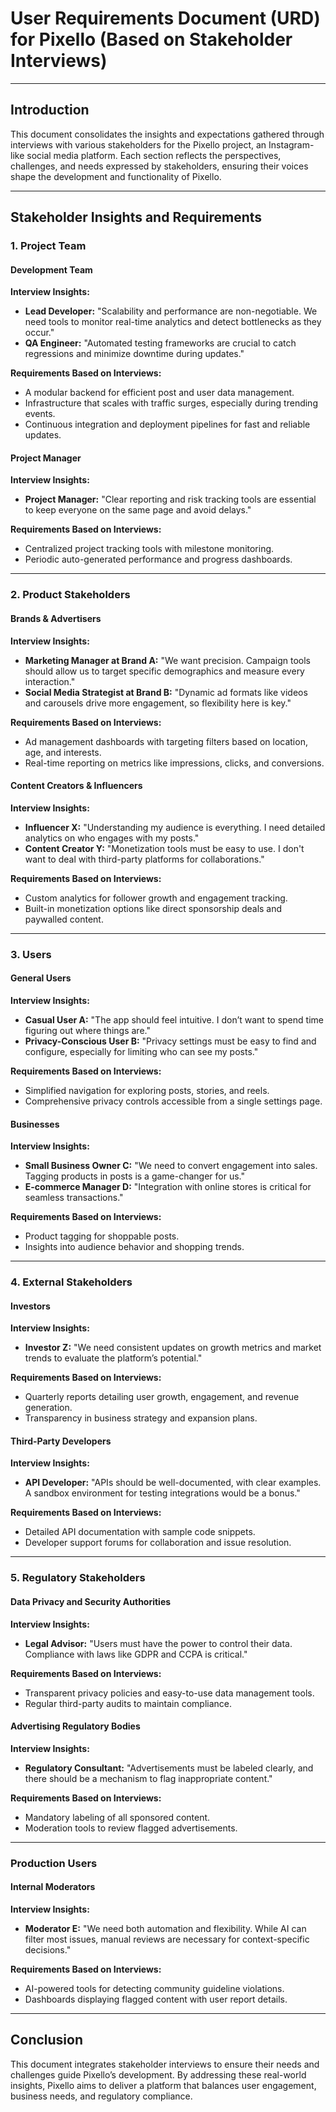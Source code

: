 # **User Requirements Document (URD) for Pixello** (Based on Stakeholder Interviews)

---

## **Introduction**  
This document consolidates the insights and expectations gathered through interviews with various stakeholders for the Pixello project, an Instagram-like social media platform. Each section reflects the perspectives, challenges, and needs expressed by stakeholders, ensuring their voices shape the development and functionality of Pixello.

---

## **Stakeholder Insights and Requirements**  

### **1. Project Team**  

#### **Development Team**  
**Interview Insights:**  
- **Lead Developer:** "Scalability and performance are non-negotiable. We need tools to monitor real-time analytics and detect bottlenecks as they occur."  
- **QA Engineer:** "Automated testing frameworks are crucial to catch regressions and minimize downtime during updates."

**Requirements Based on Interviews:**  
- A modular backend for efficient post and user data management.  
- Infrastructure that scales with traffic surges, especially during trending events.  
- Continuous integration and deployment pipelines for fast and reliable updates.  

#### **Project Manager**  
**Interview Insights:**  
- **Project Manager:** "Clear reporting and risk tracking tools are essential to keep everyone on the same page and avoid delays."

**Requirements Based on Interviews:**  
- Centralized project tracking tools with milestone monitoring.  
- Periodic auto-generated performance and progress dashboards.  

---

### **2. Product Stakeholders**  

#### **Brands & Advertisers**  
**Interview Insights:**  
- **Marketing Manager at Brand A:** "We want precision. Campaign tools should allow us to target specific demographics and measure every interaction."  
- **Social Media Strategist at Brand B:** "Dynamic ad formats like videos and carousels drive more engagement, so flexibility here is key."

**Requirements Based on Interviews:**  
- Ad management dashboards with targeting filters based on location, age, and interests.  
- Real-time reporting on metrics like impressions, clicks, and conversions.  

#### **Content Creators & Influencers**  
**Interview Insights:**  
- **Influencer X:** "Understanding my audience is everything. I need detailed analytics on who engages with my posts."  
- **Content Creator Y:** "Monetization tools must be easy to use. I don't want to deal with third-party platforms for collaborations."

**Requirements Based on Interviews:**  
- Custom analytics for follower growth and engagement tracking.  
- Built-in monetization options like direct sponsorship deals and paywalled content.

---

### **3. Users**  

#### **General Users**  
**Interview Insights:**  
- **Casual User A:** "The app should feel intuitive. I don’t want to spend time figuring out where things are."  
- **Privacy-Conscious User B:** "Privacy settings must be easy to find and configure, especially for limiting who can see my posts."

**Requirements Based on Interviews:**  
- Simplified navigation for exploring posts, stories, and reels.  
- Comprehensive privacy controls accessible from a single settings page.

#### **Businesses**  
**Interview Insights:**  
- **Small Business Owner C:** "We need to convert engagement into sales. Tagging products in posts is a game-changer for us."  
- **E-commerce Manager D:** "Integration with online stores is critical for seamless transactions."

**Requirements Based on Interviews:**  
- Product tagging for shoppable posts.  
- Insights into audience behavior and shopping trends.

---

### **4. External Stakeholders**  

#### **Investors**  
**Interview Insights:**  
- **Investor Z:** "We need consistent updates on growth metrics and market trends to evaluate the platform’s potential."  

**Requirements Based on Interviews:**  
- Quarterly reports detailing user growth, engagement, and revenue generation.  
- Transparency in business strategy and expansion plans.

#### **Third-Party Developers**  
**Interview Insights:**  
- **API Developer:** "APIs should be well-documented, with clear examples. A sandbox environment for testing integrations would be a bonus."

**Requirements Based on Interviews:**  
- Detailed API documentation with sample code snippets.  
- Developer support forums for collaboration and issue resolution.

---

### **5. Regulatory Stakeholders**  

#### **Data Privacy and Security Authorities**  
**Interview Insights:**  
- **Legal Advisor:** "Users must have the power to control their data. Compliance with laws like GDPR and CCPA is critical."

**Requirements Based on Interviews:**  
- Transparent privacy policies and easy-to-use data management tools.  
- Regular third-party audits to maintain compliance.

#### **Advertising Regulatory Bodies**  
**Interview Insights:**  
- **Regulatory Consultant:** "Advertisements must be labeled clearly, and there should be a mechanism to flag inappropriate content."

**Requirements Based on Interviews:**  
- Mandatory labeling of all sponsored content.  
- Moderation tools to review flagged advertisements.

---

### **Production Users**  

#### **Internal Moderators**  
**Interview Insights:**  
- **Moderator E:** "We need both automation and flexibility. While AI can filter most issues, manual reviews are necessary for context-specific decisions."

**Requirements Based on Interviews:**  
- AI-powered tools for detecting community guideline violations.  
- Dashboards displaying flagged content with user report details.

---

## **Conclusion**  
This document integrates stakeholder interviews to ensure their needs and challenges guide Pixello’s development. By addressing these real-world insights, Pixello aims to deliver a platform that balances user engagement, business needs, and regulatory compliance.
